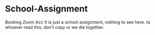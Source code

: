 # School-Assignment
Booking Zoom Acc
It is just a school assignment, nothing to see here.
to whoever read this, don't copy or we die together.
